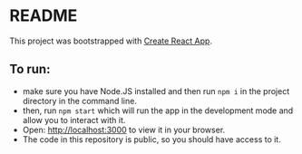 # README

This project was bootstrapped with [Create React App](https://github.com/facebook/create-react-app).

## To run:
- make sure you have Node.JS installed and then run `npm i` in the project directory in the command line.
- then, run `npm start` which will run the app in the development mode and allow you to interact with it.
- Open: [http://localhost:3000](http://localhost:3000) to view it in your browser.
- The code in this repository is public, so you should have access to it.

